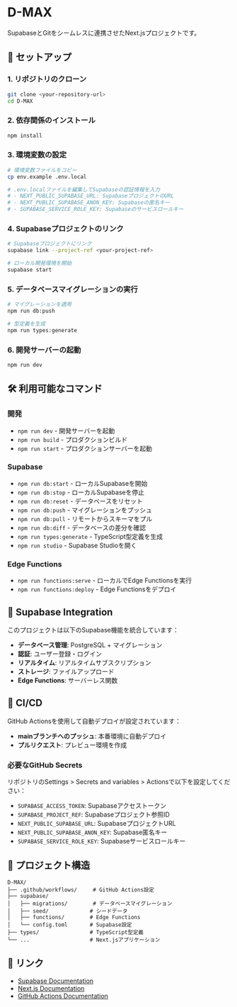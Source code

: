 # D-MAX

SupabaseとGitをシームレスに連携させたNext.jsプロジェクトです。

## 🚀 セットアップ

### 1. リポジトリのクローン
```bash
git clone <your-repository-url>
cd D-MAX
```

### 2. 依存関係のインストール
```bash
npm install
```

### 3. 環境変数の設定
```bash
# 環境変数ファイルをコピー
cp env.example .env.local

# .env.localファイルを編集してSupabaseの認証情報を入力
# - NEXT_PUBLIC_SUPABASE_URL: SupabaseプロジェクトのURL
# - NEXT_PUBLIC_SUPABASE_ANON_KEY: Supabaseの匿名キー
# - SUPABASE_SERVICE_ROLE_KEY: Supabaseのサービスロールキー
```

### 4. Supabaseプロジェクトのリンク
```bash
# Supabaseプロジェクトにリンク
supabase link --project-ref <your-project-ref>

# ローカル開発環境を開始
supabase start
```

### 5. データベースマイグレーションの実行
```bash
# マイグレーションを適用
npm run db:push

# 型定義を生成
npm run types:generate
```

### 6. 開発サーバーの起動
```bash
npm run dev
```

## 🛠️ 利用可能なコマンド

### 開発
- `npm run dev` - 開発サーバーを起動
- `npm run build` - プロダクションビルド
- `npm run start` - プロダクションサーバーを起動

### Supabase
- `npm run db:start` - ローカルSupabaseを開始
- `npm run db:stop` - ローカルSupabaseを停止
- `npm run db:reset` - データベースをリセット
- `npm run db:push` - マイグレーションをプッシュ
- `npm run db:pull` - リモートからスキーマをプル
- `npm run db:diff` - データベースの差分を確認
- `npm run types:generate` - TypeScript型定義を生成
- `npm run studio` - Supabase Studioを開く

### Edge Functions
- `npm run functions:serve` - ローカルでEdge Functionsを実行
- `npm run functions:deploy` - Edge Functionsをデプロイ

## 🔧 Supabase Integration

このプロジェクトは以下のSupabase機能を統合しています：

- **データベース管理**: PostgreSQL + マイグレーション
- **認証**: ユーザー登録・ログイン
- **リアルタイム**: リアルタイムサブスクリプション
- **ストレージ**: ファイルアップロード
- **Edge Functions**: サーバーレス関数

## 🚀 CI/CD

GitHub Actionsを使用して自動デプロイが設定されています：

- **mainブランチへのプッシュ**: 本番環境に自動デプロイ
- **プルリクエスト**: プレビュー環境を作成

### 必要なGitHub Secrets

リポジトリのSettings > Secrets and variables > Actionsで以下を設定してください：

- `SUPABASE_ACCESS_TOKEN`: Supabaseアクセストークン
- `SUPABASE_PROJECT_REF`: Supabaseプロジェクト参照ID
- `NEXT_PUBLIC_SUPABASE_URL`: SupabaseプロジェクトURL
- `NEXT_PUBLIC_SUPABASE_ANON_KEY`: Supabase匿名キー
- `SUPABASE_SERVICE_ROLE_KEY`: Supabaseサービスロールキー

## 📁 プロジェクト構造

```
D-MAX/
├── .github/workflows/     # GitHub Actions設定
├── supabase/
│   ├── migrations/        # データベースマイグレーション
│   ├── seed/             # シードデータ
│   ├── functions/        # Edge Functions
│   └── config.toml       # Supabase設定
├── types/                # TypeScript型定義
└── ...                   # Next.jsアプリケーション
```

## 🔗 リンク

- [Supabase Documentation](https://supabase.com/docs)
- [Next.js Documentation](https://nextjs.org/docs)
- [GitHub Actions Documentation](https://docs.github.com/en/actions)